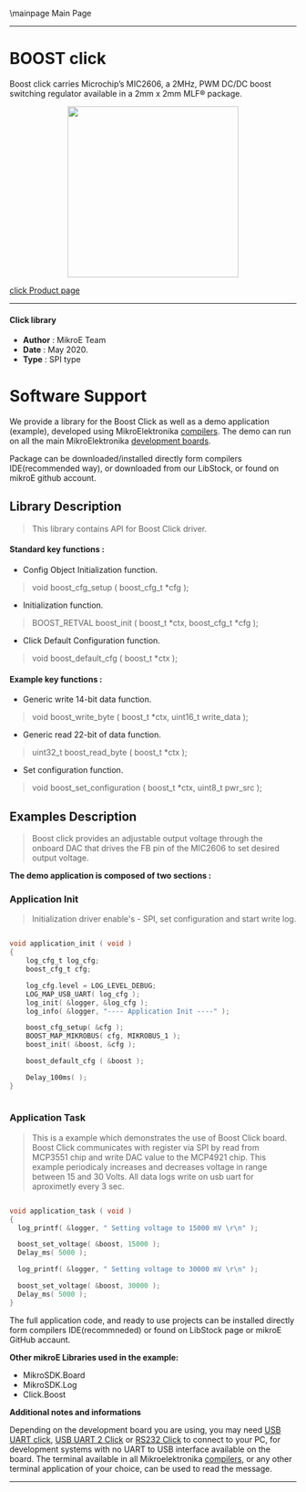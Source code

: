 \mainpage Main Page
 
---
# BOOST click

Boost click carries Microchip’s MIC2606, a 2MHz, PWM DC/DC boost switching regulator available in a 2mm x 2mm MLF® package.

<p align="center">
  <img src="http://download.mikroe.com/images/click_for_ide/boost_click.png" height=300px>
</p>

[click Product page](<https://www.mikroe.com/boost-click>)

---


#### Click library 

- **Author**        : MikroE Team
- **Date**          : May 2020.
- **Type**          : SPI type


# Software Support

We provide a library for the Boost Click 
as well as a demo application (example), developed using MikroElektronika 
[compilers](http://shop.mikroe.com/compilers). 
The demo can run on all the main MikroElektronika [development boards](http://shop.mikroe.com/development-boards).

Package can be downloaded/installed directly form compilers IDE(recommended way), or downloaded from our LibStock, or found on mikroE github account. 

## Library Description

> This library contains API for Boost Click driver.

#### Standard key functions :

- Config Object Initialization function.
> void boost_cfg_setup ( boost_cfg_t *cfg ); 
 
- Initialization function.
> BOOST_RETVAL boost_init ( boost_t *ctx, boost_cfg_t *cfg );

- Click Default Configuration function.
> void boost_default_cfg ( boost_t *ctx );


#### Example key functions :

- Generic write 14-bit data function.
> void boost_write_byte ( boost_t *ctx, uint16_t write_data );
 
- Generic read 22-bit of data function.
> uint32_t boost_read_byte ( boost_t *ctx );

- Set configuration function.
> void boost_set_configuration ( boost_t *ctx, uint8_t pwr_src );

## Examples Description

> Boost click provides an adjustable output voltage through the onboard DAC that drives the FB pin of the MIC2606 to set desired output voltage.

**The demo application is composed of two sections :**

### Application Init 

> Initialization driver enable's - SPI, set configuration and start write log. 

```c

void application_init ( void )
{
    log_cfg_t log_cfg;
    boost_cfg_t cfg;

    log_cfg.level = LOG_LEVEL_DEBUG;
    LOG_MAP_USB_UART( log_cfg );
    log_init( &logger, &log_cfg );
    log_info( &logger, "---- Application Init ----" );

    boost_cfg_setup( &cfg );
    BOOST_MAP_MIKROBUS( cfg, MIKROBUS_1 );
    boost_init( &boost, &cfg );

    boost_default_cfg ( &boost );

    Delay_100ms( );
}
  
```

### Application Task

> This is a example which demonstrates the use of Boost Click board.
  Boost Click communicates with register via SPI by read from MCP3551 chip and write DAC value to the MCP4921 chip.
  This example periodicaly increases and decreases voltage in range between 15 and 30 Volts.
  All data logs write on usb uart for aproximetly every 3 sec. 

```c

void application_task ( void )
{
  log_printf( &logger, " Setting voltage to 15000 mV \r\n" );

  boost_set_voltage( &boost, 15000 );
  Delay_ms( 5000 );

  log_printf( &logger, " Setting voltage to 30000 mV \r\n" );

  boost_set_voltage( &boost, 30000 );
  Delay_ms( 5000 );
}  

```

The full application code, and ready to use projects can be  installed directly form compilers IDE(recommneded) or found on LibStock page or mikroE GitHub accaunt.

**Other mikroE Libraries used in the example:** 

- MikroSDK.Board
- MikroSDK.Log
- Click.Boost

**Additional notes and informations**

Depending on the development board you are using, you may need 
[USB UART click](http://shop.mikroe.com/usb-uart-click), 
[USB UART 2 Click](http://shop.mikroe.com/usb-uart-2-click) or 
[RS232 Click](http://shop.mikroe.com/rs232-click) to connect to your PC, for 
development systems with no UART to USB interface available on the board. The 
terminal available in all Mikroelektronika 
[compilers](http://shop.mikroe.com/compilers), or any other terminal application 
of your choice, can be used to read the message.



---
